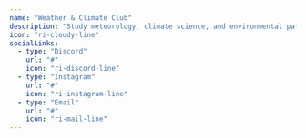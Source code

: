 ```yaml
---
name: "Weather & Climate Club"
description: "Study meteorology, climate science, and environmental patterns. Learn weather forecasting, climate change research, and atmospheric science through data analysis and hands-on observations."
icon: "ri-cloudy-line"
socialLinks:
  - type: "Discord"
    url: "#"
    icon: "ri-discord-line"
  - type: "Instagram"
    url: "#"
    icon: "ri-instagram-line"
  - type: "Email"
    url: "#"
    icon: "ri-mail-line"
---
```

